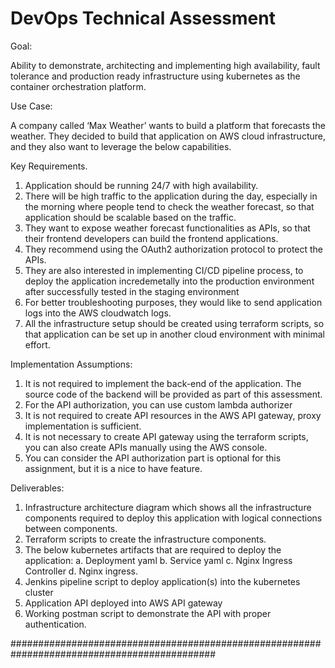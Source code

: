 # DevOps Technical Assessment #

Goal:

  Ability	 to	 demonstrate, architecting and implementing high availability, fault tolerance	 and	 production	 ready	infrastructure	using	kubernetes	as	the	container	orchestration	platform.

Use Case:

  A company called	‘Max	Weather’	wants	to	build	a	platform	that	forecasts	the	weather. They	decided	to build that	application	on	AWS	cloud	infrastructure,	and	they	also	want	to	leverage	the	below capabilities.

Key Requirements.

   1. Application should be running	24/7 with high availability.
   2. There	will be	high traffic	 to	 the	application	during	 the	day,	especially	in the morning	where people tend	to	check	the	weather	forecast,	so	that	application	should	be	scalable based	on the	traffic.
   3. They	want	to	expose	weather	forecast	functionalities	as	APIs,	so	that	their	frontend developers can build	the	frontend	applications.
   4. They	recommend	using	the	OAuth2	authorization	protocol	to	protect	the	APIs.
   5. They	 are	 also	 interested	 in	 implementing	 CI/CD	 pipeline	 process,	 to	 deploy	 the	 application incredemetally	into	the	production	environment	after	successfully	tested	in	the	staging	environment
   6. For	 better	 troubleshooting	 purposes,	 they	 would	 like	 to	 send	 application	 logs into the AWS cloudwatch	logs.
   7. All	the	infrastructure setup	should	be	created	using	terraform	scripts,	so	that application	can	be	set	up	in	another	cloud	environment	with	minimal	effort.

Implementation Assumptions:

   1. It	is	not	required	to	implement	the	back-end	of	the	application.	The	source	code	of	the	backend	will be	provided	as	part	of	this	assessment.
   2. For	the	API	authorization,	you	can	use	custom	lambda	authorizer
   3. It	is	not	required	to	create	API	resources	in	the	AWS	API	gateway,	proxy	implementation	is	sufficient.
   4. It	 is	 not	 necessary	 to	 create	 API	 gateway	 using	 the	 terraform	 scripts,	 you	 can	 also	 create	 APIs manually	using	the	AWS	console.
   5. You	 can	 consider	 the	API	authorization	 part	 is	 optional	 for	 this assignment,	 but	 it	 is	a	 nice	 to	 have feature.

Deliverables:

   1. Infrastructure	 architecture	 diagram	 which	 shows	 all	 the	 infrastructure	 components	required to deploy	this	application	with	logical	connections	between	components.
   2. Terraform	scripts	to	create	the	infrastructure	components.
   3. The	below	kubernetes	artifacts	that	are	required	to	deploy	the	application:
     a. Deployment	yaml
     b. Service	yaml
     c. Nginx	Ingress	Controller
     d. Nginx	ingress.
   4. Jenkins	pipeline	script	to	deploy	application(s)	into	the	kubernetes	cluster
   5. Application	API	deployed	into	AWS	API	gateway
   6. Working	postman	script	to	demonstrate	the	API	with	proper	authentication.

#############################################################################################
